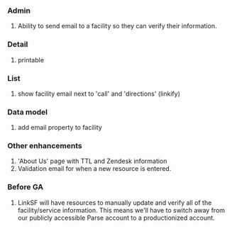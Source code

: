 ### Admin

1. Ability to send email to a facility so they can verify their information.

### Detail

1. printable

### List

1. show facility email next to 'call' and 'directions' (linkify)

### Data model

1. add email property to facility

### Other enhancements

1. 'About Us' page with TTL and Zendesk information
1. Validation email for when a new resource is entered.

### Before GA

1. LinkSF will have resources to manually update and verify all of the facility/service information. This means we'll have to switch away from our publicly accessible Parse account to a productionized account.
